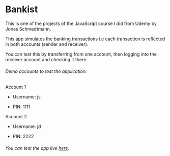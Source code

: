 # Bankist
This is one of the projects of the JavaScript course I did from Udemy by Jonas Schmedtmann.

This app simulates the banking transactions i.e each transaction is reflected in both accounts (sender and receiver).

You can test this by transferring from one account, then logging into the receiver account and checking it there.

###### Demo accounts to test the application:

Account 1

- Username: js

- PIN: 1111


Account 2

- Username: jd

- PIN: 2222

###### You can test the app live [here](https://simulate-bank-app.netlify.app/).
